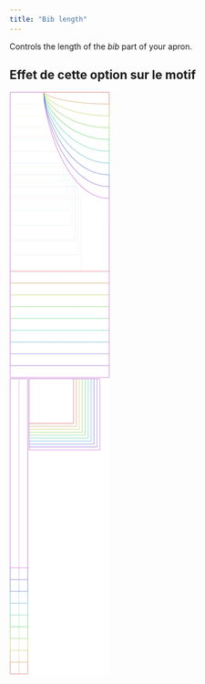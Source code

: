 ```yaml
---
title: "Bib length"
---
```


Controls the length of the _bib_ part of your apron.

## Effet de cette option sur le motif

![This image shows the effect of this option by superimposing several variants that have a different value for this option](albert_biblength_sample.svg "Effect of this option on the pattern")
